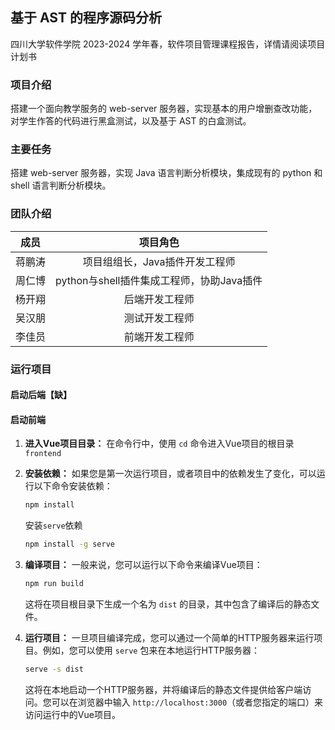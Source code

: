 ## 基于 AST 的程序源码分析
四川大学软件学院 2023-2024 学年春，软件项目管理课程报告，详情请阅读项目计划书

### 项目介绍

搭建一个面向教学服务的 web-server 服务器，实现基本的用户增删查改功能，对学生作答的代码进行黑盒测试，以及基于 AST 的白盒测试。

### 主要任务

搭建 web-server 服务器，实现 Java 语言判断分析模块，集成现有的 python 和 shell 语言判断分析模块。

### 团队介绍

| 成员  |             项目角色             |
|-----|:----------------------------:|
| 蒋鹏涛 |      项目组组长，Java插件开发工程师       |
| 周仁博 | python与shell插件集成工程师，协助Java插件 |
| 杨开翔 |           后端开发工程师            |
| 吴汉朋 |           测试开发工程师            |
| 李佳员 |           前端开发工程师            |

### 运行项目

#### 启动后端【缺】

#### 启动前端

1. **进入Vue项目目录：** 在命令行中，使用 `cd` 命令进入Vue项目的根目录`frontend`

2. **安装依赖：** 如果您是第一次运行项目，或者项目中的依赖发生了变化，可以运行以下命令安装依赖：

   ```bash
   npm install
   ```

   安装`serve`依赖

   ```bash
   npm install -g serve
   ```

3. **编译项目：** 一般来说，您可以运行以下命令来编译Vue项目：

   ```bash
   npm run build
   ```

   这将在项目根目录下生成一个名为 `dist` 的目录，其中包含了编译后的静态文件。

4. **运行项目：** 一旦项目编译完成，您可以通过一个简单的HTTP服务器来运行项目。例如，您可以使用 `serve` 包来在本地运行HTTP服务器：

   ```bash
   serve -s dist
   ```

   这将在本地启动一个HTTP服务器，并将编译后的静态文件提供给客户端访问。您可以在浏览器中输入 `http://localhost:3000`（或者您指定的端口）来访问运行中的Vue项目。

